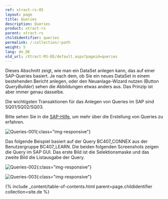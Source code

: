 ```yaml
---
ref: xtract-rs-05
layout: page
title: Queries
description: Queries
product: xtract-rs
parent: xtract-rs
childidentifier: queries
permalink: /:collection/:path
weight: 5
lang: de_DE
old_url: /Xtract-RS-DE/default.aspx?pageid=queries
---
```


Dieses Abschnitt zeigt, wie man ein DataSet anlegen kann, das auf einer SAP-Queries basiert. Je nach dem, ob Sie ein neues DataSet in einem bestehenden Bericht anlegen, oder den Neuanlage-Wizard nutzen (Button *QueryBuilder*) sehen die Abbildungen etwas anders aus. Das Prinzip ist aber immer genau dasselbe.

Die wichtigsten Transaktionen für das Anlegen von Queries im SAP sind SQ01/SQ02/SQ03.

Bitte sehen Sie in die [SAP-Hilfe](https://help.sap.com/viewer/), um mehr über die Erstellung von Queries zu erfahren.

![Queries-001](/img/content/Queries-001.png){:class="img-responsive"}


Das folgende Beispiel basiert auf der Query BC407_CONNEX aus der Benutzergruppe BC407_LEARN. Die beiden folgenden Screenshots zeigen die Query im SAP GUI. Das erste Bild ist die Selektionsmaske und das zweite Bild die Listausgabe der Query.

![Queries-002](/img/content/Queries-002.png){:class="img-responsive"}

![Queries-003](/img/content/Queries-003.png){:class="img-responsive"}

{% include _content/table-of-contents.html parent=page.childidentifier collection=site.de %}
